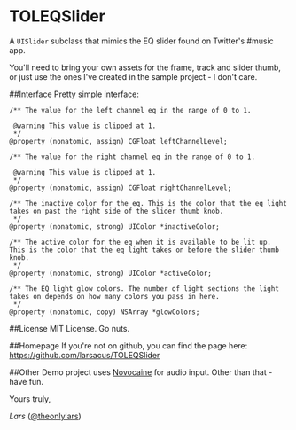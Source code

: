 TOLEQSlider
===========

A `UISlider` subclass that mimics the EQ slider found on Twitter's #music app.

You'll need to bring your own assets for the frame, track and slider thumb, or just use the ones I've created in the sample project - I don't care.

##Interface
Pretty simple interface:

``` lang:objc
/** The value for the left channel eq in the range of 0 to 1.
 
 @warning This value is clipped at 1.
 */
@property (nonatomic, assign) CGFloat leftChannelLevel;

/** The value for the right channel eq in the range of 0 to 1.
 
 @warning This value is clipped at 1.
 */
@property (nonatomic, assign) CGFloat rightChannelLevel;

/** The inactive color for the eq. This is the color that the eq light takes on past the right side of the slider thumb knob.
 */
@property (nonatomic, strong) UIColor *inactiveColor;

/** The active color for the eq when it is available to be lit up. This is the color that the eq light takes on before the slider thumb knob.
 */
@property (nonatomic, strong) UIColor *activeColor;

/** The EQ light glow colors. The number of light sections the light takes on depends on how many colors you pass in here.
 */
@property (nonatomic, copy) NSArray *glowColors;
```

##License
MIT License. Go nuts.

##Homepage
If you're not on github, you can find the page here: https://github.com/larsacus/TOLEQSlider

##Other
Demo project uses [Novocaine](https://github.com/alexbw/novocaine) for audio input. Other than that - have fun.

Yours truly,

_Lars_ ([@theonlylars](http://twitter.com/theonlylars))